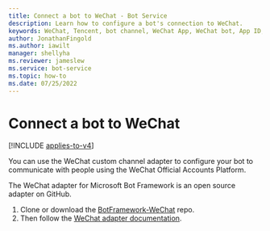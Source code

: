 ```yaml
---
title: Connect a bot to WeChat - Bot Service
description: Learn how to configure a bot's connection to WeChat.
keywords: WeChat, Tencent, bot channel, WeChat App, WeChat bot, App ID, App Secret, credentials
author: JonathanFingold
ms.author: iawilt
manager: shellyha
ms.reviewer: jameslew
ms.service: bot-service
ms.topic: how-to
ms.date: 07/25/2022
---
```


# Connect a bot to WeChat

[!INCLUDE [applies-to-v4](includes/applies-to-v4-current.md)]

You can use the WeChat custom channel adapter to configure your bot to communicate with people using the WeChat Official Accounts Platform.

The WeChat adapter for Microsoft Bot Framework is an open source adapter on GitHub.

1. Clone or download the [BotFramework-WeChat](https://github.com/microsoft/BotFramework-WeChat/) repo.
1. Then follow the [WeChat adapter documentation](https://github.com/microsoft/BotFramework-WeChat/tree/master/doc#readme).
